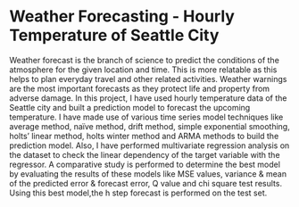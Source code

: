 # Weather Forecasting - Hourly Temperature of Seattle City

Weather forecast is the branch of science to predict the conditions of the atmosphere for the given location and time. This is more relatable as this helps to plan everyday travel and other related activities. Weather warnings are the most important forecasts as they protect life and property from adverse damage. In this project, I have used hourly temperature data of the Seattle city and built a prediction model to forecast the upcoming temperature. I have made use of various time series model techniques like average method, naïve method, drift method, simple exponential smoothing, holts’ linear method, holts winter method and ARMA methods to build the prediction model. Also, I have performed multivariate regression analysis on the dataset to check the linear dependency of the target variable with the regressor. A comparative study is performed to determine the best model by evaluating the results of these models like MSE values, variance & mean of the predicted error & forecast error, Q value and chi square test results. Using this best model,the h step forecast is performed on the test set.

